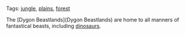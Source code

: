 Tags: [jungle](Jungles), [plains](Plains), [forest](Forests)

The [Dygon Beastlands](Dygon Beastlands) are home to all manners of fantastical beasts, including [dinosaurs](Dinosaurs).